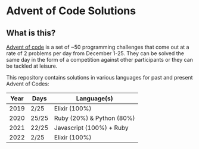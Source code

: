 # Advent of Code Solutions

## What is this?
[Advent of code](https://adventofcode.com) is a set of ~50 programming challenges that come out at a rate of 2 problems per day from December 1-25. They can be solved the same day in the form of a competition against other participants or they can be tackled at leisure.

This repository contains solutions in various languages for past and present Advent of Codes:

| Year        | Days        | Language(s)               |
| ----------- | ----------- | ------------------------- |
| 2019        |  2/25       | Elixir (100%)             |
| 2020        | 25/25       | Ruby (20%) & Python (80%) |
| 2021        | 22/25       | Javascript (100%) + Ruby  |
| 2022        |  2/25       | Elixir (100%)             |
